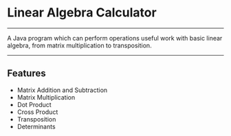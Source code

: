 # Linear Algebra Calculator
***
A Java program which can perform operations useful work with basic linear algebra, from matrix multiplication to transposition.
***
## Features
* Matrix Addition and Subtraction
* Matrix Multiplication
* Dot Product
* Cross Product
* Transposition
* Determinants
